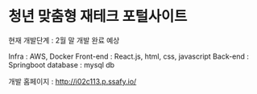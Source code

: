 # 청년 맞춤형 재테크 포털사이트

현재 개발단계 : 2월 말 개발 완료 예상

Infra : AWS, Docker
Front-end : React.js, html, css, javascript
Back-end : Springboot
database : mysql db

개발 홈페이지 : http://i02c113.p.ssafy.io/
